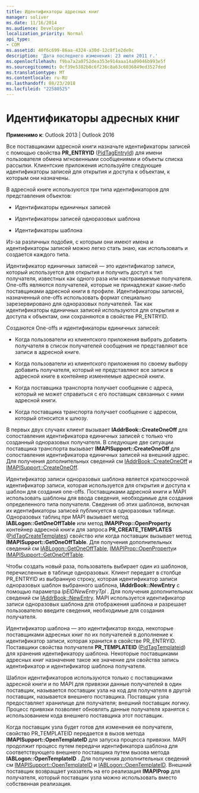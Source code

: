 ```yaml
---
title: Идентификаторы адресных книг
manager: soliver
ms.date: 11/16/2014
ms.audience: Developer
localization_priority: Normal
api_type:
- COM
ms.assetid: 40f6c699-86aa-4324-a30d-12c8f1e2de9c
description: 'Дата последнего изменения: 23 июля 2011 г.'
ms.openlocfilehash: f9ba7a2a0752dea353e914aaa14a09046b993e5f
ms.sourcegitcommit: 0cf39e5382b8c6f236c8a63c6036849ed3527ded
ms.translationtype: MT
ms.contentlocale: ru-RU
ms.lasthandoff: 08/23/2018
ms.locfileid: "22580525"
---
```

# <a name="address-book-identifiers"></a>Идентификаторы адресных книг

  
  
**Применимо к**: Outlook 2013 | Outlook 2016 
  
Все поставщиками адресной книги назначьте идентификаторы записей с помощью свойства **PR_ENTRYID** ([PidTagEntryId](pidtagentryid-canonical-property.md)) для имени пользователя обмена мгновенными сообщениями и объекты списка рассылки. Клиентские приложения используйте следующие идентификаторы записей для открытия и доступа к объектам, к которым они назначены.
  
В адресной книге используются три типа идентификаторов для представления объектов:
  
- Идентификаторы единичных записей
    
- Идентификаторы записей одноразовых шаблона
    
- Идентификаторы шаблона
    
Из-за различных подобия, с которым они имеют имена и идентификаторы записей можно легко стать знаю, как использовать и создается каждого типа. 
  
Идентификатор единичных записей — это идентификатор записи, который используется для открытия и получить доступ к тип получателя, известных как одного раза или настраиваемые получателя. One-offs являются получателей, которые не принадлежат какие-либо поставщиками адресной книги в профиле. Идентификаторы записей, назначенный one-offs использовать формат специально зарезервировано для одноразовых получателей. Так как идентификаторы единичных записей используются для открытия и доступа к объектам, они сохраняются в свойстве PR_ENTRYID.
  
Создаются One-offs и идентификаторы единичных записей:
  
- Когда пользователи из клиентского приложения выбрать добавить получателя в список получателей сообщения не представляют все записи в адресной книге.
    
- Когда пользователи из клиентского приложения по своему выбору добавить получателя, который не представляют все записи в адресной книге в контейнер изменяемые адресной книги.
    
- Когда поставщика транспорта получает сообщение с адреса, который не может справиться с его поставщик связанных с ними адресной книги.
    
- Когда поставщика транспорта получает сообщение с адресом, который относится к шлюзу.
    
В первых двух случаях клиент вызывает **IAddrBook::CreateOneOff** для сопоставления идентификатора единичных записей с только что созданный одноразовых получателя. В следующие две ситуации поставщика транспорта вызывает **IMAPISupport::CreateOneOff** для сопоставления идентификатора единичных записей на внешний адрес. Для получения дополнительных сведений см [IAddrBook::CreateOneOff](iaddrbook-createoneoff.md) и [IMAPISupport::CreateOneOff](imapisupport-createoneoff.md).
  
Идентификатор записи одноразовых шаблона является краткосрочной идентификатор записи, которая используется для открытия и доступа к шаблон для создания one-offs. Поставщиками адресной книги и MAPI использовать шаблоны для ввода сведения, необходимые для создания определенного типа получателя. Сведения об этих шаблонов, включая их идентификаторы записей публикуется в одноразовых таблице. Одноразовых таблиц при MAPI вызывает метод **IABLogon::GetOneOffTable** или метод **IMAPIProp::OpenProperty** контейнер адресной книги для запроса **PR_CREATE_TEMPLATES** ([PidTagCreateTemplates](pidtagcreatetemplates-canonical-property.md)) свойство или когда поставщик вызывает метод **IMAPISupport::GetOneOffTable**. Для получения дополнительных сведений см [IABLogon::GetOneOffTable](iablogon-getoneofftable.md), [IMAPIProp::OpenProperty](imapiprop-openproperty.md)и [IMAPISupport::GetOneOffTable](imapisupport-getoneofftable.md).
  
Чтобы создать новый раза, пользователь выбирает один из шаблонов, перечисленные в таблице одноразовых. Клиент передает в столбце PR_ENTRYID из выбранную строку, которая идентификатор записи одноразовых шаблон выбранного шаблона, **IAddrBook::NewEntry** с помощью параметра _lpEIDNewEntryTpl_ . Для получения дополнительных сведений см [IAddrBook::NewEntry](iaddrbook-newentry.md). MAPI используется идентификатор записи одноразовых шаблона для отображения шаблона и разрешает пользователю введите сведения, необходимые для создания получателя. 
  
Идентификатор шаблона — это идентификатор входа, некоторые поставщиками адресных книг по их получателей в дополнение к идентификатор записи, которая хранится в свойстве PR_ENTRYID. Поставщики свойства получателя **PR_TEMPLATEID** ([PidTagTemplateid](pidtagtemplateid-canonical-property.md)) для хранения идентификатору шаблона. Некоторые поставщиками адресных книг назначение такое же значение для свойства запись идентификатор и идентификатор шаблона получателя.
  
Шаблон идентификаторов используются только с поставщиками адресной книги и по MAPI для привязки данные получателей в один поставщик, называется поставщик узла на код для получателя в другой поставщик, называется внешнего поставщика. Поставщик узла предоставляет хранилище для получателя; внешний поставщик логику. Процесс привязки позволяет обновлять данные получателя хранятся с использованием кода внешнего поставщика этот поставщик.
  
Когда поставщик узла будет готов для изменения ее получателя, свойство PR_TEMPLATEID передается в вызов метода **IMAPISupport::OpenTemplateID** для запуска процесса привязки. MAPI продолжит процесс путем передачи идентификатора шаблона для соответствующего внешнего поставщика путем вызова метода **IABLogon::OpenTemplateID** . Для получения дополнительных сведений см [IMAPISupport::OpenTemplateID](imapisupport-opentemplateid.md) и [IABLogon::OpenTemplateID](iablogon-opentemplateid.md). Внешний поставщик возвращает указатель на его реализация **IMAPIProp** для получателя, который поставщик узла можно использовать вместо собственная реализация. 
  

